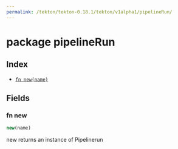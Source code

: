 ```yaml
---
permalink: /tekton/tekton-0.18.1/tekton/v1alpha1/pipelineRun/
---
```


# package pipelineRun



## Index

* [`fn new(name)`](#fn-new)

## Fields

### fn new

```ts
new(name)
```

new returns an instance of Pipelinerun